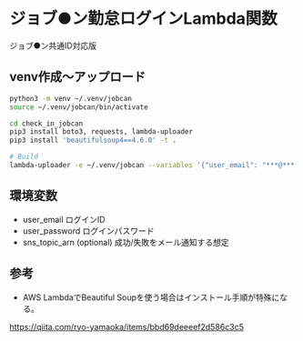 # ジョブ●ン勤怠ログインLambda関数

ジョブ●ン共通ID対応版

## venv作成〜アップロード

```bash
python3 -m venv ~/.venv/jobcan
source ~/.venv/jobcan/bin/activate

cd check_in_jobcan
pip3 install boto3, requests, lambda-uploader
pip3 install 'beautifulsoup4==4.6.0' -t .

# Build
lambda-uploader -e ~/.venv/jobcan --variables '{"user_email": "***@***.co.jp","user_password": "******","sns_topic_arn": "arn:aws:sns:ap-northeast-1:***:jobcan"}'
```

## 環境変数

* user_email ログインID
* user_password ログインパスワード
* sns_topic_arn (optional) 成功/失敗をメール通知する想定

## 参考

* AWS LambdaでBeautiful Soupを使う場合はインストール手順が特殊になる。 

https://qiita.com/ryo-yamaoka/items/bbd69deeeef2d586c3c5
